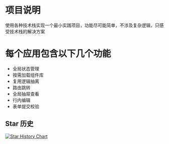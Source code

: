 
# 项目说明

使用各种技术栈实现一个最小实践项目，功能尽可能简单，不涉及复杂逻辑，只感受技术栈的解决方案

# 每个应用包含以下几个功能

- 全局状态管理
- 按需加载组件库
- 复用逻辑抽离
- 路由跳转
- 全局抽屉查看
- 行内编辑
- 表单提交校验


## Star 历史

[![Star History Chart](https://api.star-history.com/svg?repos=nabaonan/todos-action&type=Date)](https://star-history.com/#nabaonan/todos-action&Date)
